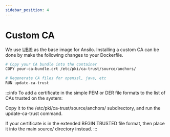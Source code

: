 ```yaml
---
sidebar_position: 4
---
```


# Custom CA

We use [UBI9](https://catalog.redhat.com/software/containers/ubi9/ubi/615bcf606feffc5384e8452e) as the base image for Ansilo.
Installing a custom CA can be done by make the following changes to your Dockerfile.


```sh
# Copy your CA bundle into the container
COPY your-ca-bundle.crt /etc/pki/ca-trust/source/anchors/

# Regenerate CA files for openssl, java, etc
RUN update-ca-trust
```

:::info
To add a certificate in the simple PEM or DER file formats to the
list of CAs trusted on the system:

Copy it to the
        /etc/pki/ca-trust/source/anchors/
subdirectory, and run the
        update-ca-trust
command.

If your certificate is in the extended BEGIN TRUSTED file format,
then place it into the main source/ directory instead.
:::
